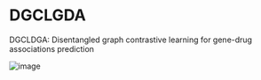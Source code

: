 # DGCLGDA
DGCLDGA: Disentangled graph contrastive learning for gene-drug associations prediction

![image](https://github.com/wangxiaosong96/DGCLGDA/blob/main/image/DALL%C2%B7E%202024-12-22%2010.34.02%20-%20A%20modern%20and%20professional%20logo%20design%20splitting%20the%20letters%20'DGCLGDA'%20into%20two%20distinct%20parts%20for%20a%20balanced%20composition.%20One%20part%20features%20'DGCL'%20and.png)

